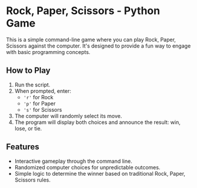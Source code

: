 # Rock, Paper, Scissors - Python Game

This is a simple command-line game where you can play Rock, Paper, Scissors against the computer. It's designed to provide a fun way to engage with basic programming concepts.

## How to Play

1. Run the script.
2. When prompted, enter:
   - `'r'` for Rock
   - `'p'` for Paper
   - `'s'` for Scissors
3. The computer will randomly select its move.
4. The program will display both choices and announce the result: win, lose, or tie.

## Features

- Interactive gameplay through the command line.
- Randomized computer choices for unpredictable outcomes.
- Simple logic to determine the winner based on traditional Rock, Paper, Scissors rules.